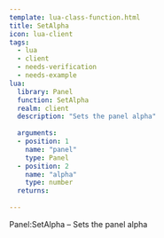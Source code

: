 ```yaml
---
template: lua-class-function.html
title: SetAlpha
icon: lua-client
tags:
  - lua
  - client
  - needs-verification
  - needs-example
lua:
  library: Panel
  function: SetAlpha
  realm: client
  description: "Sets the panel alpha"
  
  arguments:
  - position: 1
    name: "panel"
    type: Panel
  - position: 2
    name: "alpha"
    type: number
  returns:
    
---
```


<div class="lua__search__keywords">
Panel:SetAlpha &#x2013; Sets the panel alpha
</div>
